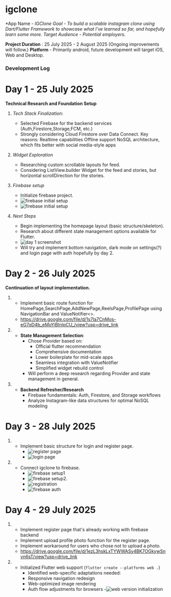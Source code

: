# igclone

*App Name - *IGClone*
*Goal - To build a scalable instagram clone using Dart/Flutter Framework to showcase what I've learned so far, and hopefully learn some more.*
*Target Audience - Potential employers.*

**Project Duration** : 25 July 2025 - 2 August 2025 (Ongoing improvements will follow.)
**Platform** - Primarily android, future development will target iOS, Web and Desktop.

### Development Log ###

# Day 1 - 25 July 2025

**Technical Research and Foundation Setup**
1. *Tech Stack Finalization*:
    - Selected Firebase for the backend services (Auth,Firestore,Storage,FCM, etc.)
    - Strongly considering Cloud Firestore over Data Connect.
        Key reasons:
            Realtime capabilities
            Offline support
            NoSQL architecture, which fits better with social media-style apps

2. *Widget Exploration*
    - Researching custom scrollable layouts for feed.
    - Considering ListView.builder Widget for the feed and stories, but horizontal scrollDirection for the stories.

3.  *Firebase setup*
    - Initialize firebase project.
    - ![](assets/screenshots/firebaseproject.png "firebase initial setup")
    - ![](assets/screenshots/firebaseproject2.png "firebase initial setup")

4. *Next Steps*
   - Begin implementing the homepage layout (basic structure/skeleton).
   - Research about different state management options available for Flutter.
   - ![](assets/screenshots/day1screenshot1.png "day 1 screenshot")
   - Will try and implement bottom navigation, dark mode on settings(?) and login page with auth hopefully  by day 2.

# Day 2 - 26 July 2025

**Continuation of layout implementation.**

1. - Implement basic route function for HomePage,SearchPage,AddNewPage,ReelsPage,ProfilePage using NavigationBar and ValueNotifier<>.
   - https://drive.google.com/file/d/1s7la7CnMos-eG7qD4b_eMoYiBInlpCU_/view?usp=drive_link
   

2. - **State Management Selection**:
        - Chose *Provider* based on:
            - Official flutter recommendation
            - Comprehensive documentation
            - Lower boilerplate for mid-scale apps
            - Seamless integration with ValueNotifier
            - Simplified widget rebuild control
        - Will perform a deep research regarding Provider and state management in general.

3.  - **Backend Refresher/Research**
        - Firebase fundamentals: Auth, Firestore, and Storage workflows
        - Analyze Instagram-like data structures for optimal NoSQL modeling


# Day 3 - 28 July 2025

1.  - Implement basic structure for login and register page.
        - ![](assets/screenshots/registerpage.png "register page")
        - ![](assets/screenshots/loginpage.png "login page")
2.  - Connect igclone to firebase.
        - ![](assets/screenshots/day3screenshot1.png "firebase setup1")
        - ![](assets/screenshots/firebasesetup.png "firebase setup2.")
        - ![](assets/screenshots/testregistration.png "registration")
        - ![](assets/screenshots/testauth.png "firebase auth")

# Day 4 - 29 July 2025

1.  - Implement register page that's already working with firebase backend
    - Implement upload profile photo function for the register page.
    - Implement workaround for users who chose not to upload a photo.
    - https://drive.google.com/file/d/1ezL3hskLxTYWWASy4BK7OGkywSnvn6sT/view?usp=drive_link

2.  - Initialized Flutter web support (`flutter create --platforms web .`)
        - Identified web-specific adaptations needed:
        - Responsive navigation redesign
        - Web-optimized image rendering
        - Auth flow adjustments for browsers
        -![](/assets/screenshots/day4webversion.png "web version initialization")
